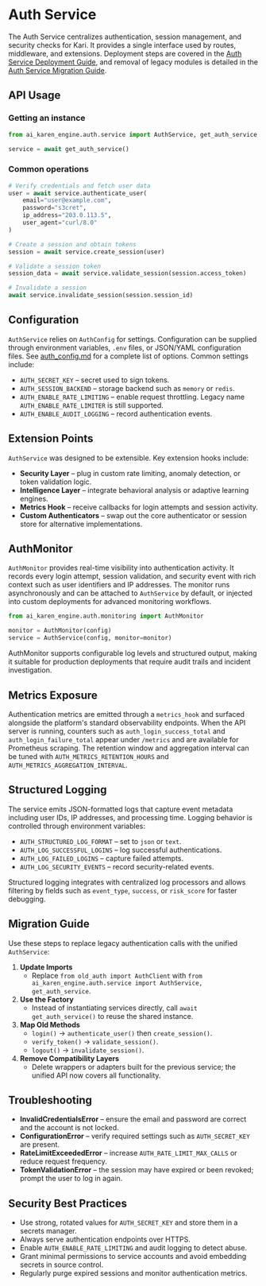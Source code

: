 # Auth Service

The Auth Service centralizes authentication, session management, and security checks for Kari. It provides a single interface used by routes, middleware, and extensions. Deployment steps are covered in the [Auth Service Deployment Guide](auth_service_deployment.md), and removal of legacy modules is detailed in the [Auth Service Migration Guide](auth_service_migration.md).

## API Usage

### Getting an instance
```python
from ai_karen_engine.auth.service import AuthService, get_auth_service

service = await get_auth_service()
```

### Common operations
```python
# Verify credentials and fetch user data
user = await service.authenticate_user(
    email="user@example.com",
    password="s3cret",
    ip_address="203.0.113.5",
    user_agent="curl/8.0"
)

# Create a session and obtain tokens
session = await service.create_session(user)

# Validate a session token
session_data = await service.validate_session(session.access_token)

# Invalidate a session
await service.invalidate_session(session.session_id)
```

## Configuration

`AuthService` relies on `AuthConfig` for settings. Configuration can be supplied through environment variables, `.env` files, or JSON/YAML configuration files. See [auth_config.md](auth_config.md) for a complete list of options. Common settings include:

- `AUTH_SECRET_KEY` – secret used to sign tokens.
- `AUTH_SESSION_BACKEND` – storage backend such as `memory` or `redis`.
- `AUTH_ENABLE_RATE_LIMITING` – enable request throttling. Legacy name `AUTH_ENABLE_RATE_LIMITER` is still supported.
- `AUTH_ENABLE_AUDIT_LOGGING` – record authentication events.

## Extension Points

`AuthService` was designed to be extensible. Key extension hooks include:

- **Security Layer** – plug in custom rate limiting, anomaly detection, or token validation logic.
- **Intelligence Layer** – integrate behavioral analysis or adaptive learning engines.
- **Metrics Hook** – receive callbacks for login attempts and session activity.
- **Custom Authenticators** – swap out the core authenticator or session store for alternative implementations.

## AuthMonitor

`AuthMonitor` provides real-time visibility into authentication activity. It records every login attempt,
session validation, and security event with rich context such as user identifiers and IP addresses. The
monitor runs asynchronously and can be attached to `AuthService` by default, or injected into custom
deployments for advanced monitoring workflows.

```python
from ai_karen_engine.auth.monitoring import AuthMonitor

monitor = AuthMonitor(config)
service = AuthService(config, monitor=monitor)
```

AuthMonitor supports configurable log levels and structured output, making it suitable for production
deployments that require audit trails and incident investigation.

## Metrics Exposure

Authentication metrics are emitted through a `metrics_hook` and surfaced alongside the platform's
standard observability endpoints. When the API server is running, counters such as
`auth_login_success_total` and `auth_login_failure_total` appear under `/metrics` and are available for
Prometheus scraping. The retention window and aggregation interval can be tuned with
`AUTH_METRICS_RETENTION_HOURS` and `AUTH_METRICS_AGGREGATION_INTERVAL`.

## Structured Logging

The service emits JSON-formatted logs that capture event metadata including user IDs, IP addresses,
and processing time. Logging behavior is controlled through environment variables:

- `AUTH_STRUCTURED_LOG_FORMAT` – set to `json` or `text`.
- `AUTH_LOG_SUCCESSFUL_LOGINS` – log successful authentications.
- `AUTH_LOG_FAILED_LOGINS` – capture failed attempts.
- `AUTH_LOG_SECURITY_EVENTS` – record security-related events.

Structured logging integrates with centralized log processors and allows filtering by fields such as
`event_type`, `success`, or `risk_score` for faster debugging.

## Migration Guide

Use these steps to replace legacy authentication calls with the unified `AuthService`:

1. **Update Imports**
   - Replace `from old_auth import AuthClient` with `from ai_karen_engine.auth.service import AuthService, get_auth_service`.
2. **Use the Factory**
   - Instead of instantiating services directly, call `await get_auth_service()` to reuse the shared instance.
3. **Map Old Methods**
   - `login()` → `authenticate_user()` then `create_session()`.
   - `verify_token()` → `validate_session()`.
   - `logout()` → `invalidate_session()`.
4. **Remove Compatibility Layers**
   - Delete wrappers or adapters built for the previous service; the unified API now covers all functionality.

## Troubleshooting

- **InvalidCredentialsError** – ensure the email and password are correct and the account is not locked.
- **ConfigurationError** – verify required settings such as `AUTH_SECRET_KEY` are present.
- **RateLimitExceededError** – increase `AUTH_RATE_LIMIT_MAX_CALLS` or reduce request frequency.
- **TokenValidationError** – the session may have expired or been revoked; prompt the user to log in again.

## Security Best Practices

- Use strong, rotated values for `AUTH_SECRET_KEY` and store them in a secrets manager.
- Always serve authentication endpoints over HTTPS.
- Enable `AUTH_ENABLE_RATE_LIMITING` and audit logging to detect abuse.
- Grant minimal permissions to service accounts and avoid embedding secrets in source control.
- Regularly purge expired sessions and monitor authentication metrics.
